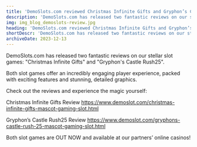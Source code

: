 ```yaml
---
title: 'DemoSlots.com reviewed Christmas Infinite Gifts and Gryphon’s Castle Rush24'
description: 'DemoSlots.com has released two fantastic reviews on our stellar slot games: "Christmas Infinite Gifts" and "Gryphon`s Castle Rush25".'
img: img_blog_demoslots-review.jpg
heading: 'DemoSlots.com reviewed Christmas Infinite Gifts and Gryphon’s Castle Rush24'
shortDescr: 'DemoSlots.com has released two fantastic reviews on our stellar slot games: "Christmas Infinite Gifts" and "Gryphon`s Castle Rush25"'
archiveDate: 2023-12-13
---
```


DemoSlots.com has released two fantastic reviews on our stellar slot games: "Christmas Infinite Gifts" and "Gryphon's Castle Rush25".

Both slot games offer an incredibly engaging player experience, packed with exciting features and stunning, detailed graphics.

Check out the reviews and experience the magic yourself:

Christmas Infinite Gifts Review <a href="https://www.demoslot.com/christmas-infinite-gifts-mascot-gaming-slot.html" target="_blank" rel="dofollow">https://www.demoslot.com/christmas-infinite-gifts-mascot-gaming-slot.html</a>

Gryphon’s Castle Rush25 Review <a href="https://www.demoslot.com/gryphons-castle-rush-25-mascot-gaming-slot.html" target="_blank" rel="dofollow">https://www.demoslot.com/gryphons-castle-rush-25-mascot-gaming-slot.html</a>

Both slot games are OUT NOW and available at our partners’ online casinos!
